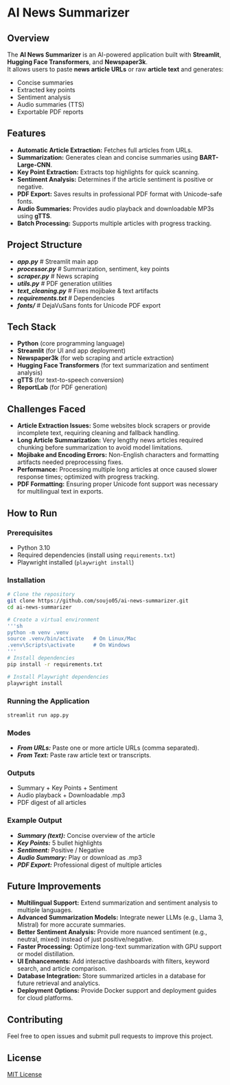# AI News Summarizer

## Overview

The **AI News Summarizer** is an AI-powered application built with **Streamlit**, **Hugging Face Transformers**, and **Newspaper3k**.  
It allows users to paste **news article URLs** or raw **article text** and generates:

- Concise summaries  
- Extracted key points  
- Sentiment analysis  
- Audio summaries (TTS)  
- Exportable PDF reports  

## Features

- **Automatic Article Extraction:** Fetches full articles from URLs.  
- **Summarization:** Generates clean and concise summaries using **BART-Large-CNN**.  
- **Key Point Extraction:** Extracts top highlights for quick scanning.  
- **Sentiment Analysis:** Determines if the article sentiment is positive or negative.  
- **PDF Export:** Saves results in professional PDF format with Unicode-safe fonts.  
- **Audio Summaries:** Provides audio playback and downloadable MP3s using **gTTS**.  
- **Batch Processing:** Supports multiple articles with progress tracking.  

## Project Structure

- ***app.py*** # Streamlit main app
- ***processor.py*** # Summarization, sentiment, key points
- ***scraper.py*** # News scraping
- ***utils.py*** # PDF generation utilities
- ***text_cleaning.py*** # Fixes mojibake & text artifacts
- ***requirements.txt*** # Dependencies
- ***fonts/*** # DejaVuSans fonts for Unicode PDF export

## Tech Stack

- **Python** (core programming language)
- **Streamlit** (for UI and app deployment)
- **Newspaper3k** (for web scraping and article extraction)
- **Hugging Face Transformers** (for text summarization and sentiment analysis)
- **gTTS** (for text-to-speech conversion)
- **ReportLab** (for PDF generation)

## Challenges Faced

- **Article Extraction Issues:** Some websites block scrapers or provide incomplete text, requiring cleaning and fallback handling.
- **Long Article Summarization:** Very lengthy news articles required chunking before summarization to avoid model limitations.
- **Mojibake and Encoding Errors:** Non-English characters and formatting artifacts needed preprocessing fixes.
- **Performance:** Processing multiple long articles at once caused slower response times; optimized with progress tracking.
- **PDF Formatting:** Ensuring proper Unicode font support was necessary for multilingual text in exports.

## How to Run

### Prerequisites

- Python 3.10  
- Required dependencies (install using `requirements.txt`)  
- Playwright installed (`playwright install`)  

### Installation

```sh
# Clone the repository
git clone https://github.com/soujo05/ai-news-summarizer.git
cd ai-news-summarizer

# Create a virtual environment
'''sh
python -m venv .venv
source .venv/bin/activate   # On Linux/Mac
.venv\Scripts\activate      # On Windows
'''
# Install dependencies
pip install -r requirements.txt

# Install Playwright dependencies
playwright install
```
### Running the Application

```sh
streamlit run app.py
```

### Modes

- ***From URLs:*** Paste one or more article URLs (comma separated).
- ***From Text:*** Paste raw article text or transcripts.

### Outputs

- Summary + Key Points + Sentiment
- Audio playback + Downloadable .mp3
- PDF digest of all articles

### Example Output

- ***Summary (text):*** Concise overview of the article
- ***Key Points:*** 5 bullet highlights
- ***Sentiment:*** Positive / Negative
- ***Audio Summary:*** Play or download as .mp3
- ***PDF Export:*** Professional digest of multiple articles

## Future Improvements

- **Multilingual Support:** Extend summarization and sentiment analysis to multiple languages.  
- **Advanced Summarization Models:** Integrate newer LLMs (e.g., Llama 3, Mistral) for more accurate summaries.  
- **Better Sentiment Analysis:** Provide more nuanced sentiment (e.g., neutral, mixed) instead of just positive/negative.  
- **Faster Processing:** Optimize long-text summarization with GPU support or model distillation.  
- **UI Enhancements:** Add interactive dashboards with filters, keyword search, and article comparison.  
- **Database Integration:** Store summarized articles in a database for future retrieval and analytics.  
- **Deployment Options:** Provide Docker support and deployment guides for cloud platforms.  

## Contributing

Feel free to open issues and submit pull requests to improve this project.

## License

[MIT License](LICENSE)
